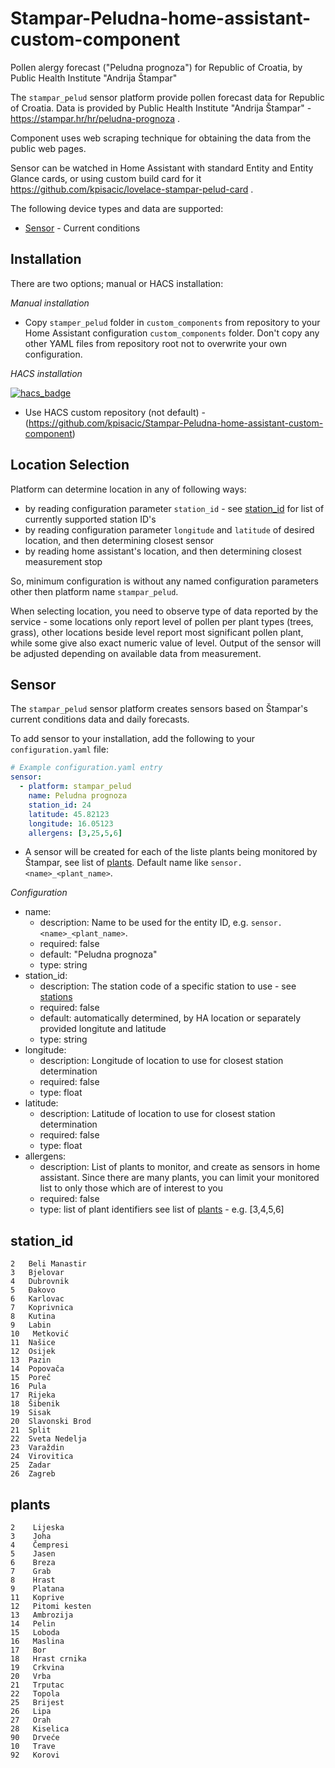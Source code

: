 # Stampar-Peludna-home-assistant-custom-component
Pollen alergy forecast ("Peludna prognoza") for Republic of Croatia, by Public Health Institute "Andrija Štampar"

The `stampar_pelud` sensor platform provide pollen forecast data for Republic of Croatia. Data is provided by
Public Health Institute "Andrija Štampar"  - https://stampar.hr/hr/peludna-prognoza .

Component uses web scraping technique for obtaining the data from the public web pages.

Sensor can be watched in Home Assistant with standard Entity and Entity Glance cards, or using custom build card for it https://github.com/kpisacic/lovelace-stampar-pelud-card .

The following device types and data are supported:

- [Sensor](#sensor) - Current conditions

## Installation

There are two options; manual or HACS installation:

*Manual installation*
- Copy `stamper_pelud`  folder in `custom_components` from repository to your Home Assistant configuration `custom_components` folder. Don't copy any other YAML files from repository root not to overwrite your own configuration.

*HACS installation*

[![hacs_badge](https://img.shields.io/badge/HACS-Custom-orange.svg)](https://github.com/custom-components/hacs)

- Use HACS custom repository (not default) - (https://github.com/kpisacic/Stampar-Peludna-home-assistant-custom-component)

## Location Selection

Platform can determine location in any of following ways:
- by reading configuration parameter `station_id` - see [station_id](#stationid) for list of currently supported station ID's
- by reading configuration parameter `longitude` and `latitude` of desired location, and then determining closest sensor
- by reading home assistant's location, and then determining closest measurement stop

So, minimum configuration is without any named configuration parameters other then platform name `stampar_pelud`.

When selecting location, you need to observe type of data reported by the service - some locations only report level of pollen per plant types (trees, grass), other locations beside level report most significant pollen plant, while some give also exact numeric value of level. Output of the sensor will be adjusted depending on available data from measurement.

## Sensor

The `stampar_pelud` sensor platform creates sensors based on Štampar's current conditions data and daily forecasts.

To add sensor to your installation, add the following to your `configuration.yaml` file:

```yaml
# Example configuration.yaml entry
sensor:
  - platform: stampar_pelud
    name: Peludna prognoza
    station_id: 24
    latitude: 45.82123
    longitude: 16.05123
    allergens: [3,25,5,6]
```

- A sensor will be created for each of the liste plants being monitored by Štampar, see list of [plants](#plants). Default name like `sensor.<name>_<plant_name>`.

*Configuration*
- name:
  - description: Name to be used for the entity ID, e.g. `sensor.<name>_<plant_name>`.
  - required: false
  - default: "Peludna prognoza"
  - type: string
- station_id:
  - description: The station code of a specific station to use - see [stations](#stationid)
  - required: false
  - default: automatically determined, by HA location or separately provided longitute and latitude
  - type: string
- longitude:
  - description: Longitude of location to use for closest station determination
  - required: false
  - type: float
- latitude:
  - description: Latitude of location to use for closest station determination
  - required: false
  - type: float
- allergens:
  - description: List of plants to monitor, and create as sensors in home assistant. Since there are many plants, you can limit your monitored list to only those which are of interest to you
  - required: false
  - type: list of plant identifiers see list of [plants](#plants) - e.g. [3,4,5,6]

## station_id

    2   Beli Manastir 
    3   Bjelovar     
    4   Dubrovnik     
    5   Đakovo        
    6   Karlovac      
    7   Koprivnica    
    8   Kutina        
    9   Labin         
    10   Metković      
    11  Našice        
    12  Osijek        
    13  Pazin         
    14  Popovača      
    15  Poreč         
    16  Pula          
    17  Rijeka        
    18  Šibenik       
    19  Sisak         
    20  Slavonski Brod
    21  Split         
    22  Sveta Nedelja
    23  Varaždin      
    24  Virovitica    
    25  Zadar         
    26  Zagreb        

## plants

    2    Lijeska     
    3    Joha        
    4    Čempresi    
    5    Jasen       
    6    Breza       
    7    Grab        
    8    Hrast       
    9    Platana     
    11   Koprive     
    12   Pitomi kesten
    13   Ambrozija   
    14   Pelin       
    15   Loboda      
    16   Maslina     
    17   Bor         
    18   Hrast crnika
    19   Crkvina     
    20   Vrba        
    21   Trputac     
    22   Topola      
    25   Brijest     
    26   Lipa        
    27   Orah        
    28   Kiselica    
    90   Drveće      
    10   Trave       
    92   Korovi      

